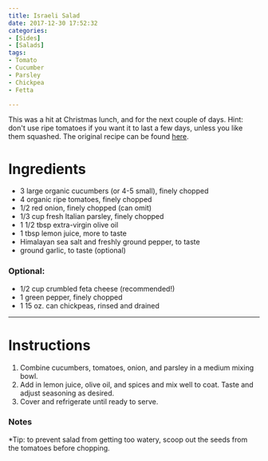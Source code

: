 ```yaml
---
title: Israeli Salad
date: 2017-12-30 17:52:32
categories:
- [Sides]
- [Salads]
tags:
- Tomato
- Cucumber
- Parsley
- Chickpea
- Fetta

---
```


This was a hit at Christmas lunch, and for the next couple of days. Hint: don't use ripe tomatoes if you want it to last a few days, unless you like them squashed. The original recipe can be found [here](https://lexiscleankitchen.com/israeli-salad/).

<!--more-->

# Ingredients
- 3 large organic cucumbers (or 4-5 small), finely chopped
- 4 organic ripe tomatoes, finely chopped
- 1/2 red onion, finely chopped (can omit)
- 1/3 cup fresh Italian parsley, finely chopped
- 1 1/2 tbsp extra-virgin olive oil
- 1 tbsp lemon juice, more to taste
- Himalayan sea salt and freshly ground pepper, to taste
- ground garlic, to taste (optional)

### Optional: 
- 1/2 cup crumbled feta cheese (recommended!)
- 1 green pepper, finely chopped
- 1 15 oz. can chickpeas, rinsed and drained

---

# Instructions
1. Combine cucumbers, tomatoes, onion, and parsley in a medium mixing bowl.
2. Add in lemon juice, olive oil, and spices and mix well to coat. Taste and adjust seasoning as desired.
3. Cover and refrigerate until ready to serve.


### Notes
*Tip: to prevent salad from getting too watery, scoop out the seeds from the tomatoes before chopping.